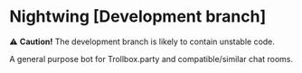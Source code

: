 # Nightwing [Development branch]
:warning: **Caution!** The development branch is likely to contain unstable code.

A general purpose bot for Trollbox.party and compatible/similar chat rooms.
